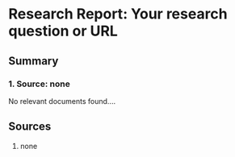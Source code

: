 # Research Report: Your research question or URL

## Summary

### 1. Source: none

No relevant documents found....

## Sources
1. none
